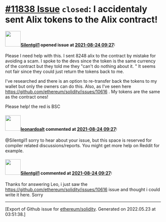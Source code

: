# [\#11838 Issue](https://github.com/ethereum/solidity/issues/11838) `closed`: I accidentaly sent Alix tokens to the Alix contract!

#### <img src="https://avatars.githubusercontent.com/u/89444317?v=4" width="50">[Silentgil1](https://github.com/Silentgil1) opened issue at [2021-08-24 09:27](https://github.com/ethereum/solidity/issues/11838):

Please I need help with this. I sent 8248 alix to the contract by mistake for avoiding a scam.
I spoke to the devs since the token is the same currency of the contract but they told me they "can't do nothing about it. "
It seems not fair since they could just return the tokens back to me. 

I've researched and there is an option to re-transfer back the tokens to my wallet but only the owners can do this.
Also, as I've seen here https://github.com/ethereum/solidity/issues/10616 . My tokens are the same as the contract ones!

Please help! the red is BSC

#### <img src="https://avatars.githubusercontent.com/u/504195?u=ce2facd14af9fd474ebff49f0d44891f56f7500f&v=4" width="50">[leonardoalt](https://github.com/leonardoalt) commented at [2021-08-24 09:27](https://github.com/ethereum/solidity/issues/11838#issuecomment-904485669):

@Silentgil1 sorry to hear about your issue, but this space is reserved for compiler related discussions/reports.
You might get more help on Reddit for example.

#### <img src="https://avatars.githubusercontent.com/u/89444317?v=4" width="50">[Silentgil1](https://github.com/Silentgil1) commented at [2021-08-24 09:27](https://github.com/ethereum/solidity/issues/11838#issuecomment-904492849):

Thanks for answering Leo, i just saw the https://github.com/ethereum/solidity/issues/10616 issue and thought i could write it here. Sorry


-------------------------------------------------------------------------------



[Export of Github issue for [ethereum/solidity](https://github.com/ethereum/solidity). Generated on 2022.05.23 at 03:51:38.]
